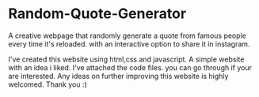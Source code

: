 # Random-Quote-Generator
A creative webpage that randomly generate a quote from famous people every time it's reloaded. with an interactive option to share it in instagram.

I've created this website using html,css and javascript. A simple website with an idea i liked. I've attached the code files. you can go through if your are interested.
Any ideas on further improving this website is highly welcomed. 
Thank you :)

